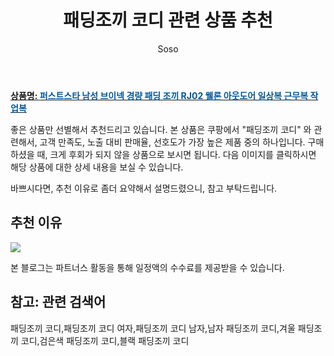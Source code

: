 ﻿---
layout: post
title:  "패딩조끼 코디 관련 상품 추천"
author: Soso
categories: [ 패션의류 ]
tags: [패딩조끼 코디,패딩조끼 코디 여자,패딩조끼 코디 남자,남자 패딩조끼 코디,겨울 패딩조끼 코디,검은색 패딩조끼 코디,블랙 패딩조끼 코디]
image: https://ads-partners.coupang.com/image1/nfl8flrZ6Ydwbz2bnTZ0w0OMWTEZSe0_d1K8loR6KG_u67nGQfRgWHM3eYQZgZdd4swICCeJ6k3seZ0xeP8VLlBiQYAcLLNczbt-jNezC26z_Lq7E0lKgXV3tNi6GSwVAG8CheASNYRrtrf3AETKdOnUrQDtY4HlhISW7C6lGdXd7zVxL5j4Y99ImzTJN83QmqhIy1ptz_WWvR6P6h_3FQgACLTJwot-VWwsF5lZAaSVNaLa03n8hp_wtgdNBoTc_4U7BPdJmoGrQRl3XncoXpnpUES7CYwDJ76vpcZqFNaKpSXB 
description: "쿠팡에서 패딩조끼 코디 관련 상품으로 가장 고객 선호도가 높은 제품 중 하나입니다."
---

<a href="https://link.coupang.com/re/AFFSDP?lptag=AF5673682&pageKey=7672633272&itemId=20471892688&vendorItemId=5301310677&traceid=V0-153-9ff79fbef448f3d7&clickBeacon=n2OE6QqlD07UnpOXLLKQo3RW8EGRCLwYudb45FO9F8qgLpp3QHzr1UZVvaICLcxWBVNkr5X1%2BSJPntz7iy3K0LM7m5c0%2Bc752ZASwQpP%2BUpUFWTfYErLW7Gemx%2BxH6QNUDmckHpjBhWvyLSDJvgahIF01%2FSJVMIVHFb8Bdz7PCEXlHI9q0z51ByBFsq1BuUJ4i3Dt5KKCLv8tKMjM%2BjMD4lXSccWAPLnyarBcxScEeEzKtPa5fWwhfshJak4e61AJZQEfDtR8waV2R%2BYo9m3TN55FaSIyugbJIoIu2DfgguRiui9FDXViRPII0WnFjI8%2FaNUWqOcpkD4JQ8Iq5xwZRYStLp%2BKiZNGdAuPpOzcgh3Mz9uxazv2wzGuuQRyBP8PtxH3HStZ18uc64eWt9klR137%2FdxlXEOaDEvAhsFk%2BUji5ItIcEBk%2BY4VF2F0CGjIzK8yOMvbkUtEaMckb%2FNdDbZZxIuycKZxLqApax2XHiC44ShV8LNzwo9kDdR%2B8i6NJaI%2FUjmpFijDvOJZlGuopeqWrEMvOY4jqCi6k9JkuIv16ilVTnq9Z2Exxy6LmvDyEMevnAOAAlFYhehyifc%2Ft1m4RNfZUpQ52M9HJX7qcU3815mRyiSVOzkOMCXSyVAq%2FOlZZEuQ%2FcdVmb%2BkD85uVzGRUaujRVYJrveuQ5XvA8pwvsVWMCs3pqRx%2BgX8OoC4LjrnWu5D%2FC%2FFrMne1csEVeZ%2Fl3b7FGhd3DwLY3pT1KIKIMUVuB%2BEWQceL8f6kXZxZMqRe1546hFrWf%2BogyWCro%2FYAPlfY1UOgpHEHe0EFEvcGdXqcVifX6kBf7i1RbJYCwlNaiFyRf0%2F8qrvzrdYtWHApaR5q25%2BlYIIaddsE6ERDWD7afuyIqrqtZbSUiz&requestid=20231116174744720089331178&token=31850C%7CMIXED"><b>상품명: <font color='#01579B'>퍼스트스타 남성 브이넥 경량 패딩 조끼 RJ02 웰론 아웃도어 일상복 근무복 작업복</font></b></a>

좋은 상품만 선별해서 추천드리고 있습니다.
본 상품은 쿠팡에서 "패딩조끼 코디" 와 관련해서, 고객 만족도, 노출 대비 판매율, 선호도가 가장 높은 제품 중의 하나입니다.
구매하셨을 때, 크게 후회가 되지 않을 상품으로 보시면 됩니다. 
다음 이미지를 클릭하시면 해당 상품에 대한 상세 내용을 보실 수 있습니다.

바쁘시다면, 추천 이유로 좀더 요약해서 설명드렸으니, 참고 부탁드립니다.

## 추천 이유 

<a href="https://link.coupang.com/re/AFFSDP?lptag=AF5673682&pageKey=7672633272&itemId=20471892688&vendorItemId=5301310677&traceid=V0-153-9ff79fbef448f3d7&clickBeacon=n2OE6QqlD07UnpOXLLKQo3RW8EGRCLwYudb45FO9F8qgLpp3QHzr1UZVvaICLcxWBVNkr5X1%2BSJPntz7iy3K0LM7m5c0%2Bc752ZASwQpP%2BUpUFWTfYErLW7Gemx%2BxH6QNUDmckHpjBhWvyLSDJvgahIF01%2FSJVMIVHFb8Bdz7PCEXlHI9q0z51ByBFsq1BuUJ4i3Dt5KKCLv8tKMjM%2BjMD4lXSccWAPLnyarBcxScEeEzKtPa5fWwhfshJak4e61AJZQEfDtR8waV2R%2BYo9m3TN55FaSIyugbJIoIu2DfgguRiui9FDXViRPII0WnFjI8%2FaNUWqOcpkD4JQ8Iq5xwZRYStLp%2BKiZNGdAuPpOzcgh3Mz9uxazv2wzGuuQRyBP8PtxH3HStZ18uc64eWt9klR137%2FdxlXEOaDEvAhsFk%2BUji5ItIcEBk%2BY4VF2F0CGjIzK8yOMvbkUtEaMckb%2FNdDbZZxIuycKZxLqApax2XHiC44ShV8LNzwo9kDdR%2B8i6NJaI%2FUjmpFijDvOJZlGuopeqWrEMvOY4jqCi6k9JkuIv16ilVTnq9Z2Exxy6LmvDyEMevnAOAAlFYhehyifc%2Ft1m4RNfZUpQ52M9HJX7qcU3815mRyiSVOzkOMCXSyVAq%2FOlZZEuQ%2FcdVmb%2BkD85uVzGRUaujRVYJrveuQ5XvA8pwvsVWMCs3pqRx%2BgX8OoC4LjrnWu5D%2FC%2FFrMne1csEVeZ%2Fl3b7FGhd3DwLY3pT1KIKIMUVuB%2BEWQceL8f6kXZxZMqRe1546hFrWf%2BogyWCro%2FYAPlfY1UOgpHEHe0EFEvcGdXqcVifX6kBf7i1RbJYCwlNaiFyRf0%2F8qrvzrdYtWHApaR5q25%2BlYIIaddsE6ERDWD7afuyIqrqtZbSUiz&requestid=20231116174744720089331178&token=31850C%7CMIXED"><img src="http://image1.coupangcdn.com/image/vendor_inventory/c646/2bfee4e8fc5226db3ccf491f5ccdaf0393908a2d573898e91cf1067091b3.jpg"></a> 

본 블로그는 파트너스 활동을 통해 일정액의 수수료를 제공받을 수 있습니다.

## 참고: 관련 검색어    
패딩조끼 코디,패딩조끼 코디 여자,패딩조끼 코디 남자,남자 패딩조끼 코디,겨울 패딩조끼 코디,검은색 패딩조끼 코디,블랙 패딩조끼 코디